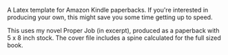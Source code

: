 A Latex template for Amazon Kindle paperbacks. If you're interested in producing your own, this might save you some time getting up to speed.

This uses my novel Proper Job (in excerpt), produced as a paperback with 5 x 8 inch stock. The cover file includes a spine calculated for the full sized book.
